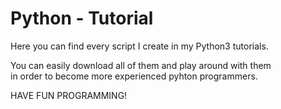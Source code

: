 # Python - Tutorial

 Here you can find every script I create in my Python3 tutorials.</br>

 You can easily download all of them and play around with them</br>
 in order to become more experienced pyhton programmers.

 HAVE FUN PROGRAMMING!
